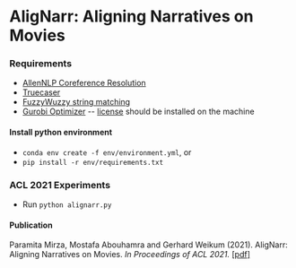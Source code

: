 # AligNarr: Aligning Narratives on Movies

### Requirements

* [AllenNLP Coreference Resolution](https://demo.allennlp.org/coreference-resolution)
* [Truecaser](https://github.com/nreimers/truecaser)
* [FuzzyWuzzy string matching](https://github.com/seatgeek/fuzzywuzzy)
* [Gurobi Optimizer](https://www.gurobi.com/products/gurobi-optimizer/) -- [license](https://www.gurobi.com/academia/academic-program-and-licenses/) should be installed on the machine

#### Install python environment
* `conda env create -f env/environment.yml`, or
* `pip install -r env/requirements.txt`

### ACL 2021 Experiments

* Run `python alignarr.py` 

#### Publication
Paramita Mirza, Mostafa Abouhamra and Gerhard Weikum (2021). AligNarr: Aligning Narratives on Movies. *In Proceedings of ACL 2021.* [[pdf]](https://d5demos.mpi-inf.mpg.de/alignarr/static/575_file_Paper.pdf)
